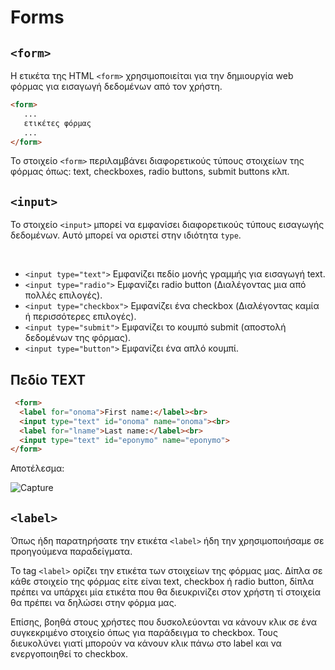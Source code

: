 # Forms

## `<form>`
Η ετικέτα της HTML `<form>` χρησιμοποιείται για την δημιουργία web φόρμας για εισαγωγή δεδομένων από τον χρήστη.


```html
<form>
   ...
   ετικέτες φόρμας
   ...
</form>
```

Το στοιχείο `<form>` περιλαμβάνει διαφορετικούς τύπους στοιχείων της φόρμας όπως: text, checkboxes, radio buttons, submit buttons κλπ.

## `<input>`

Το στοιχείο `<input>` μπορεί να εμφανίσει διαφορετικούς τύπους εισαγωγής δεδομένων. Αυτό μπορεί να οριστεί στην ιδιότητα `type`.

<br>

* `<input type="text">` Εμφανίζει πεδίο μονής γραμμής για εισαγωγή text.
* `<input type="radio">` Εμφανίζει radio button (Διαλέγοντας μια από πολλές επιλογές).
* `<input type="checkbox">` Εμφανίζει ένα checkbox (Διαλέγοντας καμία ή περισσότερες επιλογές).
* `<input type="submit">` Εμφανίζει το κουμπό submit (αποστολή δεδομένων της φόρμας).
* `<input type="button">` Εμφανίζει ένα απλό κουμπί. 


## Πεδίο TEXT

```html
 <form>
  <label for="onoma">First name:</label><br>
  <input type="text" id="onoma" name="onoma"><br>
  <label for="lname">Last name:</label><br>
  <input type="text" id="eponymo" name="eponymo">
</form> 
```

Αποτέλεσμα:

![Capture](https://user-images.githubusercontent.com/774348/113685700-2d757080-96cf-11eb-9183-61d0f411dd6a.PNG)

## `<label>`
Όπως ήδη παρατηρήσατε την ετικέτα `<label>` ήδη την χρησιμοποιήσαμε σε προηγούμενα παραδείγματα. 

Το tag `<label>` ορίζει την ετικέτα των στοιχείων της φόρμας μας. Δίπλα σε κάθε στοιχείο της φόρμας είτε είναι text, checkbox ή radio button, δίπλα πρέπει να υπάρχει μία ετικέτα που θα διευκρινίζει στον χρήστη τί στοιχεία θα πρέπει να δηλώσει στην φόρμα μας.

Επίσης, βοηθά στους χρήστες που δυσκολεύονται να κάνουν κλικ σε ένα συγκεκριμένο στοιχείο όπως για παράδειγμα το checkbox. Τους διευκολύνει γιατί μπορούν να κάνουν κλικ πάνω στο label και να ενεργοποιηθεί το checkbox.

